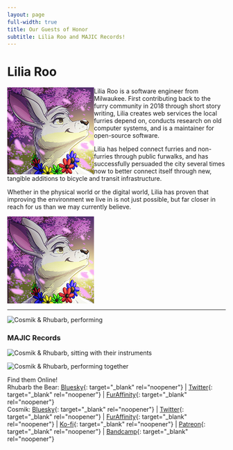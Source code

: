 ```yaml
---
layout: page
full-width: true
title: Our Guests of Honor
subtitle: Lilia Roo and MAJIC Records!
---
```


# Lilia Roo

<img align="left" width="200" height="200" src="/uploads/liliaroo4.jpg">

Lilia Roo is a software engineer from Milwaukee. First contributing back to the furry community in 2018 through short story writing, Lilia creates web services the local furries depend on, conducts research on old computer systems, and is a maintainer for open-source software.  

Lilia has helped connect furries and non-furries through public furwalks, and has successfully persuaded the city several times now to better connect itself through new, tangible additions to bicycle and transit infrastructure.  

Whether in the physical world or the digital world, Lilia has proven that improving the environment we live in is not just possible, but far closer in reach for us than we may currently believe. 

<img align="center" width="200" height="200" src="/uploads/liliaroo4.jpg">

----

![Cosmik & Rhubarb, performing](/assets/img/goh/)

### **MAJIC Records** 



![Cosmik & Rhubarb, sitting with their instruments](/assets/img/goh/)

![Cosmik & Rhubarb, performing together](/assets/img/goh/)


Find them Online!<br/>Rhubarb the Bear: [Bluesky](https://bsky.app/profile/RhubarbTheBear.bsky.social){: target="_blank" rel="noopener"} \| [Twitter](https://twitter.com/RhubarbTheBear){: target="_blank" rel="noopener"} \| [FurAffinity](https://www.furaffinity.net/user/RhubarbTheBear){: target="_blank" rel="noopener"} <br/>Cosmik: [Bluesky](https://bsky.app/profile/cosmik.bsky.social){: target="_blank" rel="noopener"} \| [Twitter](https://twitter.com/therealcosmik){: target="_blank" rel="noopener"} \| [FurAffinity](https://www.furaffinity.net/user/Cosmik){: target="_blank" rel="noopener"} \| [Ko-fi](https://ko-fi.com/Cosmik){: target="_blank" rel="noopener"} \| [Patreon](https://www.patreon.com/Cosmik){: target="_blank" rel="noopener"} \| [Bandcamp](https://therealcosmik.bandcamp.com){: target="_blank" rel="noopener"}

<!--- {: target="_blank" rel="noopener"} --->
